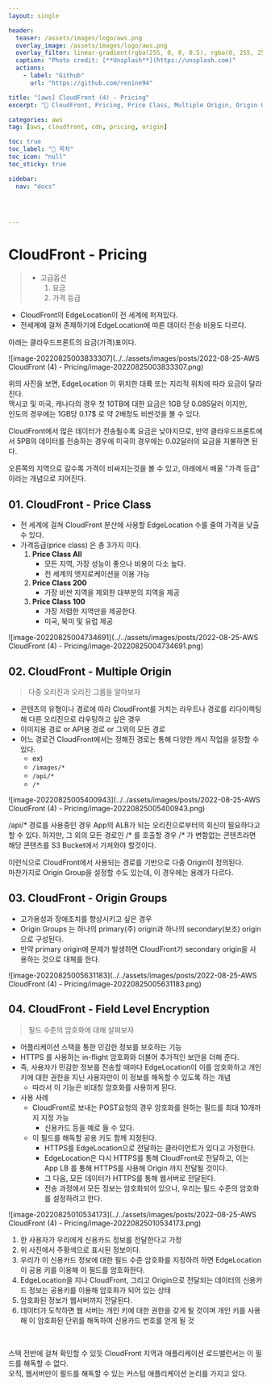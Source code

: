 ```yaml
---
layout: single

header:
  teaser: /assets/images/logo/aws.png
  overlay_image: /assets/images/logo/aws.png
  overlay_filter: linear-gradient(rgba(255, 0, 0, 0.5), rgba(0, 255, 255, 0.5))
  caption: "Photo credit: [**Unsplash**](https://unsplash.com)"
  actions:
    - label: "Github"
      url: "https://github.com/renine94"

title: "[aws] CloudFront (4) - Pricing"
excerpt: "🚀 CloudFront, Pricing, Price Class, Multiple Origin, Origin Groups"

categories: aws
tag: [aws, cloudfront, cdn, pricing, origin]

toc: true
toc_label: "📕 목차"
toc_icon: "null"
toc_sticky: true

sidebar:
  nav: "docs"




---
```


# CloudFront - Pricing

> - 고급옵션
>   1. 요금
>   2. 가격 등급

- CloudFront의 EdgeLocation이 전 세계에 퍼져있다.
- 전세계에 걸쳐 존재하기에 EdgeLocation에 따른 데이터 전송 비용도 다르다.

아래는 클라우드프론트의 요금(가격)표이다.

![image-20220825003833307](../../assets/images/posts/2022-08-25-AWS CloudFront (4) - Pricing/image-20220825003833307.png)



위의 사진을 보면, EdgeLocation 이 위치한 대륙 또는 지리적 위치에 따라 요금이 달라진다.<br>맥시코 및 미국, 캐나다의 경우 첫 10TB에 대한 요금은 1GB 당 0.085달러 이지만,<br>인도의 경우에는 1GB당 0.17$ 로 약 2배정도 비싼것을 볼 수 있다.

CloudFront에서 많은 데이터가 전송될수록 요금은 낮아지므로, 만약 클라우드프론트에서 5PB의 데이터를 전송하는 경우에 미국의 경우에는 0.02달러의 요금을 지불하면 된다.

오른쪽의 지역으로 갈수록 가격이 비싸지는것을 볼 수 있고, 아래에서 배울 "가격 등급" 이라는 개념으로 지어진다.



## 01. CloudFront - Price Class

- 전 세계에 걸쳐 CloudFront 분산에 사용할 EdgeLocation 수를 줄여 가격을 낮출 수 있다.
- 가격등급(price class) 은 총 3가지 이다.
  1. **Price Class All**
     - 모든 지역, 가장 성능이 좋으나 비용이 다소 높다.
     - 전 세계의 엣지로케이션을 이용 가능
  2. **Price Class 200**
     - 가장 비싼 지역을 제외한 대부분의 지역을 제공
  3. **Price Class 100**
     - 가장 저렴한 지역만을 제공한다.
     - 미국, 북미 및 유럽 제공

![image-20220825004734691](../../assets/images/posts/2022-08-25-AWS CloudFront (4) - Pricing/image-20220825004734691.png)





## 02. CloudFront - Multiple Origin

> 다중 오리진과 오리진 그룹을 알아보자

- 콘텐츠의 유형이나 경로에 따라 CloudFront를 거치는 라우트나 경로를 리다이렉팅해 다른 오리진으로 라우팅하고 싶은 경우
- 이미지용 경로 or API용 경로 or 그외의 모든 경로
- 어느 경로건 CloudFront에서는 정해진 경로는 통해 다양한 캐시 작업을 설정할 수 있다.
  - ex)
  - `/images/*`
  - `/api/*`
  - `/*`

![image-20220825005400943](../../assets/images/posts/2022-08-25-AWS CloudFront (4) - Pricing/image-20220825005400943.png)

/api/* 경로를 사용중인 경우 App의 ALB가 되는 오리진으로부터의 회신이 필요하다고 할 수 있다. 하지만, 그 외의 모든 경로인 /* 를 호출할 경우 /* 가 변함없는 콘텐츠라면 해당 콘텐츠를 S3 Bucket에서 가져와야 할것이다.

이런식으로 CloudFront에서 사용되는 경로를 기반으로 다중 Origin이 정의된다.<br>마찬가지로 Origin Group을 설정할 수도 있는데, 이 경우에는 용례가 다르다.



## 03. CloudFront - Origin Groups

- 고가용성과 장애조치를 향상시키고 싶은 경우
- Origin Groups 는 하나의 primary(주) origin과 하나의 secondary(보조) origin 으로 구성된다.
- 만약 primary origin에 문제가 발생하면 CloudFront가 secondary origin을 사용하는 것으로 대체를 한다.

![image-20220825005631183](../../assets/images/posts/2022-08-25-AWS CloudFront (4) - Pricing/image-20220825005631183.png)





## 04. CloudFront - Field Level Encryption

> 필드 수준의 암호화에 대해 살펴보자

- 어플리케이션 스택을 통한 민감한 정보를 보호하는 기능
- HTTPS 를 사용하는 in-flight 암호화와 더불어 추가적인 보안을 더해 준다.
- 즉, 사용자가 민감한 정보를 전송할 때마다 EdgeLocation이 이를 암호화하고 개인 키에 대한 권한을 지닌 사용자만이 이 정보를 해독할 수 있도록 하는 개념
  - 따라서 이 기능은 비대칭 암호화를 사용하게 된다.
- 사용 사례
  - CloudFront로 보내는 POST요청의 경우 암호화를 원하는 필드를 최대 10개까지 지정 가능
    - 신용카드 등을 예로 들 수 있다.
  - 이 필드를 해독할 공용 키도 함께 지정된다.
    - HTTPS를 EdgeLocation으로 전달하는 클라이언트가 있다고 가정한다.
    - EdgeLocation은 다시 HTTPS를 통해 CloudFront로 전달하고, 이는 App LB 를 통해 HTTPS를 사용해 Origin 까지 전달될 것이다.
    - 그 다음, 모든 데이터가 HTTPS를 통해 웹서버로 전달된다.
    - 전송 과정에서 모든 정보는 암호화되어 있으나, 우리는 필드 수준의 암호화를 설정하려고 한다.

![image-20220825010534173](../../assets/images/posts/2022-08-25-AWS CloudFront (4) - Pricing/image-20220825010534173.png)



1. 한 사용자가 우리에게 신용카드 정보를 전달한다고 가정
2. 위 사진에서 주황색으로 표시된 정보이다.
3. 우리가 이 신용카드 정보에 대한 필드 수준 암호화를 지정하려 하면 EdgeLocation이 공용 키를 이용해 이 필드를 암호화한다.
4. EdgeLocation을 지나 CloudFront, 그리고 Origin으로 전달되는 데이터의 신용카드 정보는 공용키를 이용해 암호화가 되어 있는 상태
5. 암호화된 정보가 웹서버까지 전달된다.
6. 데이터가 도착하면 웹 서버는 개인 키에 대한 권한을 갖게 될 것이며 개인 키를 사용해 이 암호화된 단위를 해독하여 신용카드 번호를 얻게 될 것

<br>

스택 전반에 걸쳐 확인할 수 있듯 CloudFront 지역과 애플리케이션 로드밸런서는 이 필드를 해독할 수 없다.<br>오직, 웹서버만이 필드를 해독할 수 있는 커스텀 애플리케이션 논리를 가지고 있다.

